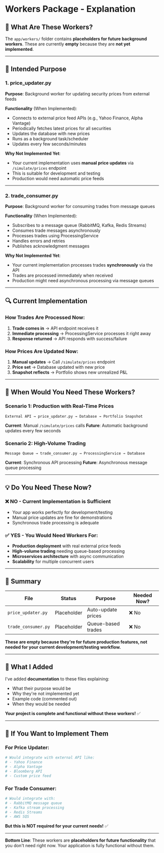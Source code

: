 # Workers Package - Explanation

## 📁 **What Are These Workers?**

The `app/workers/` folder contains **placeholders for future background workers**. These are currently **empty** because they are **not yet implemented**.

---

## 🎯 **Intended Purpose**

### **1. price_updater.py**
**Purpose**: Background worker for updating security prices from external feeds

**Functionality** (When Implemented):
- Connects to external price feed APIs (e.g., Yahoo Finance, Alpha Vantage)
- Periodically fetches latest prices for all securities
- Updates the database with new prices
- Runs as a background task/scheduler
- Updates every few seconds/minutes

**Why Not Implemented Yet**:
- Your current implementation uses **manual price updates** via `/simulate/prices` endpoint
- This is suitable for development and testing
- Production would need automatic price feeds

---

### **2. trade_consumer.py**
**Purpose**: Background worker for consuming trades from message queues

**Functionality** (When Implemented):
- Subscribes to a message queue (RabbitMQ, Kafka, Redis Streams)
- Consumes trade messages asynchronously
- Processes trades using ProcessingService
- Handles errors and retries
- Publishes acknowledgment messages

**Why Not Implemented Yet**:
- Your current implementation processes trades **synchronously** via the API
- Trades are processed immediately when received
- Production might need asynchronous processing via message queues

---

## 🔍 **Current Implementation**

### **How Trades Are Processed Now**:
1. **Trade comes in** → API endpoint receives it
2. **Immediate processing** → ProcessingService processes it right away
3. **Response returned** → API responds with success/failure

### **How Prices Are Updated Now**:
1. **Manual updates** → Call `/simulate/prices` endpoint
2. **Price set** → Database updated with new price
3. **Snapshot reflects** → Portfolio shows new unrealized P&L

---

## 🚀 **When Would You Need These Workers?**

### **Scenario 1: Production with Real-Time Prices**
```
External API → price_updater.py → Database → Portfolio Snapshot
```

**Current**: Manual `/simulate/prices` calls
**Future**: Automatic background updates every few seconds

### **Scenario 2: High-Volume Trading**
```
Message Queue → trade_consumer.py → ProcessingService → Database
```

**Current**: Synchronous API processing
**Future**: Asynchronous message queue processing

---

## 💡 **Do You Need These Now?**

### **❌ NO - Current Implementation is Sufficient**
- Your app works perfectly for development/testing
- Manual price updates are fine for demonstrations
- Synchronous trade processing is adequate

### **✅ YES - You Would Need Workers For**:
- **Production deployment** with real external price feeds
- **High-volume trading** needing queue-based processing
- **Microservices architecture** with async communication
- **Scalability** for multiple concurrent users

---

## 🎯 **Summary**

| File | Status | Purpose | Needed Now? |
|------|--------|---------|-------------|
| `price_updater.py` | Placeholder | Auto-update prices | ❌ No |
| `trade_consumer.py` | Placeholder | Queue-based trades | ❌ No |

**These are empty because they're for future production features, not needed for your current development/testing workflow.**

---

## 📝 **What I Added**

I've added **documentation** to these files explaining:
- What their purpose would be
- Why they're not implemented yet
- Example code (commented out)
- When they would be needed

**Your project is complete and functional without these workers!** ✅

---

## 🔧 **If You Want to Implement Them**

### **For Price Updater**:
```python
# Would integrate with external API like:
# - Yahoo Finance
# - Alpha Vantage
# - Bloomberg API
# - Custom price feed
```

### **For Trade Consumer**:
```python
# Would integrate with:
# - RabbitMQ message queue
# - Kafka stream processing
# - Redis Streams
# - AWS SQS
```

**But this is NOT required for your current needs!** ✅

---

**Bottom Line**: These workers are **placeholders for future functionality** that you don't need right now. Your application is fully functional without them.
